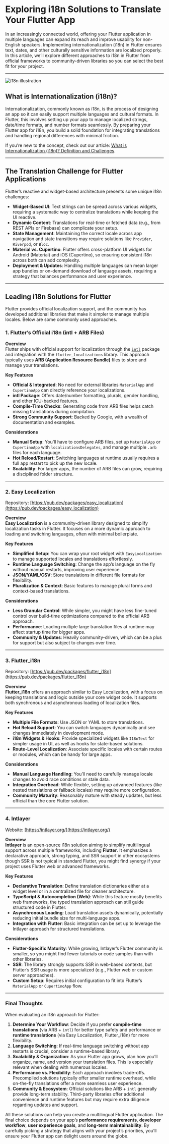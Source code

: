 # Exploring i18n Solutions to Translate Your Flutter App

In an increasingly connected world, offering your Flutter application in multiple languages can expand its reach and improve usability for non-English speakers. Implementing internationalization (i18n) in Flutter ensures text, dates, and other culturally sensitive information are localized properly. In this article, we’ll explore different approaches to i18n in Flutter from official frameworks to community-driven libraries so you can select the best fit for your project.

---

![i18n illustration](https://github.com/aymericzip/intlayer/blob/main/blog/assets/i18n.webp)

## What is Internationalization (i18n)?

Internationalization, commonly known as i18n, is the process of designing an app so it can easily support multiple languages and cultural formats. In Flutter, this involves setting up your app to manage localized strings, date/time formats, and number formats seamlessly. By preparing your Flutter app for i18n, you build a solid foundation for integrating translations and handling regional differences with minimal friction.

If you’re new to the concept, check out our article: [What is Internationalization (i18n)? Definition and Challenges](https://github.com/aymericzip/intlayer/blob/main/blog/en/what_is_internationalization.md).

---

## The Translation Challenge for Flutter Applications

Flutter’s reactive and widget-based architecture presents some unique i18n challenges:

- **Widget-Based UI**: Text strings can be spread across various widgets, requiring a systematic way to centralize translations while keeping the UI reactive.
- **Dynamic Content**: Translations for real-time or fetched data (e.g., from REST APIs or Firebase) can complicate your setup.
- **State Management**: Maintaining the correct locale across app navigation and state transitions may require solutions like `Provider`, `Riverpod`, or `Bloc`.
- **Material vs. Cupertino**: Flutter offers cross-platform UI widgets for Android (Material) and iOS (Cupertino), so ensuring consistent i18n across both can add complexity.
- **Deployment & Updates**: Handling multiple languages can mean larger app bundles or on-demand download of language assets, requiring a strategy that balances performance and user experience.

---

## Leading i18n Solutions for Flutter

Flutter provides official localization support, and the community has developed additional libraries that make it simpler to manage multiple locales. Below are some commonly used approaches.

### 1. Flutter’s Official i18n (intl + ARB Files)

**Overview**  
Flutter ships with official support for localization through the [`intl`](https://pub.dev/packages/intl) package and integration with the `flutter_localizations` library. This approach typically uses **ARB (Application Resource Bundle)** files to store and manage your translations.

**Key Features**

- **Official & Integrated**: No need for external libraries `MaterialApp` and `CupertinoApp` can directly reference your localizations.
- **intl Package**: Offers date/number formatting, plurals, gender handling, and other ICU-backed features.
- **Compile-Time Checks**: Generating code from ARB files helps catch missing translations during compilation.
- **Strong Community Support**: Backed by Google, with a wealth of documentation and examples.

**Considerations**

- **Manual Setup**: You’ll have to configure ARB files, set up `MaterialApp` or `CupertinoApp` with `localizationsDelegates`, and manage multiple `.arb` files for each language.
- **Hot Reload/Restart**: Switching languages at runtime usually requires a full app restart to pick up the new locale.
- **Scalability**: For larger apps, the number of ARB files can grow, requiring a disciplined folder structure.

---

### 2. Easy Localization

Repository: [https://pub.dev/packages/easy_localization](https://pub.dev/packages/easy_localization)

**Overview**  
**Easy Localization** is a community-driven library designed to simplify localization tasks in Flutter. It focuses on a more dynamic approach to loading and switching languages, often with minimal boilerplate.

**Key Features**

- **Simplified Setup**: You can wrap your root widget with `EasyLocalization` to manage supported locales and translations effortlessly.
- **Runtime Language Switching**: Change the app’s language on the fly without manual restarts, improving user experience.
- **JSON/YAML/CSV**: Store translations in different file formats for flexibility.
- **Pluralization & Context**: Basic features to manage plural forms and context-based translations.

**Considerations**

- **Less Granular Control**: While simpler, you might have less fine-tuned control over build-time optimizations compared to the official ARB approach.
- **Performance**: Loading multiple large translation files at runtime may affect startup time for bigger apps.
- **Community & Updates**: Heavily community-driven, which can be a plus for support but also subject to changes over time.

---

### 3. Flutter_i18n

Repository: [https://pub.dev/packages/flutter_i18n](https://pub.dev/packages/flutter_i18n)

**Overview**  
**Flutter_i18n** offers an approach similar to Easy Localization, with a focus on keeping translations and logic outside your core widget code. It supports both synchronous and asynchronous loading of localization files.

**Key Features**

- **Multiple File Formats**: Use JSON or YAML to store translations.
- **Hot Reload Support**: You can switch languages dynamically and see changes immediately in development mode.
- **i18n Widgets & Hooks**: Provide specialized widgets like `I18nText` for simpler usage in UI, as well as hooks for state-based solutions.
- **Route-Level Localization**: Associate specific locales with certain routes or modules, which can be handy for large apps.

**Considerations**

- **Manual Language Handling**: You’ll need to carefully manage locale changes to avoid race conditions or stale data.
- **Integration Overhead**: While flexible, setting up advanced features (like nested translations or fallback locales) may require more configuration.
- **Community Maturity**: Reasonably mature with steady updates, but less official than the core Flutter solution.

---

### 4. Intlayer

Website: [https://intlayer.org/](https://intlayer.org/)

**Overview**  
**Intlayer** is an open-source i18n solution aiming to simplify multilingual support across multiple frameworks, including **Flutter**. It emphasizes a declarative approach, strong typing, and SSR support in other ecosystems though SSR is not typical in standard Flutter, you might find synergy if your project uses Flutter web or advanced frameworks.

**Key Features**

- **Declarative Translation**: Define translation dictionaries either at a widget level or in a centralized file for cleaner architecture.
- **TypeScript & Autocompletion (Web)**: While this feature mostly benefits web frameworks, the typed translation approach can still guide structured code in Flutter.
- **Asynchronous Loading**: Load translation assets dynamically, potentially reducing initial bundle size for multi-language apps.
- **Integration with Flutter**: Basic integration can be set up to leverage the Intlayer approach for structured translations.

**Considerations**

- **Flutter-Specific Maturity**: While growing, Intlayer’s Flutter community is smaller, so you might find fewer tutorials or code samples than with other libraries.
- **SSR**: The library strongly supports SSR in web-based contexts, but Flutter’s SSR usage is more specialized (e.g., Flutter web or custom server approaches).
- **Custom Setup**: Requires initial configuration to fit into Flutter’s `MaterialApp` or `CupertinoApp` flow.

---

### Final Thoughts

When evaluating an i18n approach for Flutter:

1. **Determine Your Workflow**: Decide if you prefer **compile-time translations** (via ARB + `intl`) for better type safety and performance or **runtime translations** (via Easy Localization, Flutter_i18n) for more flexibility.
2. **Language Switching**: If real-time language switching without app restarts is crucial, consider a runtime-based library.
3. **Scalability & Organization**: As your Flutter app grows, plan how you’ll organize, name, and version your translation files. This is especially relevant when dealing with numerous locales.
4. **Performance vs. Flexibility**: Each approach involves trade-offs. Precompiled solutions typically offer smaller runtime overhead, while on-the-fly translations offer a more seamless user experience.
5. **Community & Ecosystem**: Official solutions like ARB + `intl` generally provide long-term stability. Third-party libraries offer additional convenience and runtime features but may require extra diligence regarding updates and support.

All these solutions can help you create a multilingual Flutter application. The final choice depends on your app’s **performance requirements**, **developer workflow**, **user experience goals**, and **long-term maintainability**. By carefully picking a strategy that aligns with your project’s priorities, you’ll ensure your Flutter app can delight users around the globe.
